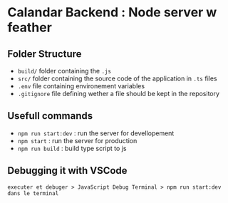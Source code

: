 # Calandar Backend : Node server w feather

## Folder Structure

- `build/` folder containing the `.js`
- `src/` folder containing the source code of the application in `.ts` files
- `.env` file containing environement variables
- `.gitignore` file defining wether a file should be kept in the repository

## Usefull commands

- `npm run start:dev` : run the server for devellopement
- `npm start` : run the server for production
- `npm run build` : build type script to js

## Debugging it with VSCode

`executer et debuger > JavaScript Debug Terminal > npm run start:dev dans le terminal`
